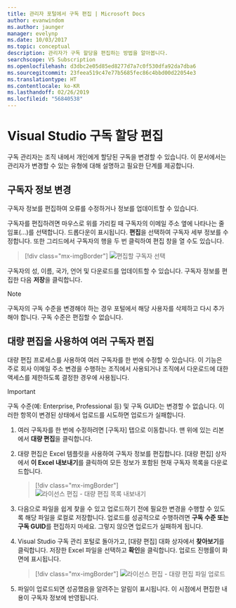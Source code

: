 ```yaml
---
title: 관리자 포털에서 구독 편집 | Microsoft Docs
author: evanwindom
ms.author: jaunger
manager: evelynp
ms.date: 10/03/2017
ms.topic: conceptual
description: 관리자가 구독 할당을 편집하는 방법을 알아봅니다.
searchscope: VS Subscription
ms.openlocfilehash: d3dbc2e05d85ed8277d7a7c0f530dfa92da7dba6
ms.sourcegitcommit: 23feea519c47e77b5685fec86c4bbd00d22054e3
ms.translationtype: HT
ms.contentlocale: ko-KR
ms.lasthandoff: 02/26/2019
ms.locfileid: "56840538"
---
```

# <a name="editing-visual-studio-subscription-assignments"></a>Visual Studio 구독 할당 편집

구독 관리자는 조직 내에서 개인에게 할당된 구독을 변경할 수 있습니다.  이 문서에서는 관리자가 변경할 수 있는 유형에 대해 설명하고 필요한 단계를 제공합니다.

## <a name="making-changes-to-subscriber-information"></a>구독자 정보 변경
구독자 정보를 편집하여 오류를 수정하거나 정보를 업데이트할 수 있습니다.

구독자를 편집하려면 마우스로 위를 가리킬 때 구독자의 이메일 주소 옆에 나타나는 줄임표(...)를 선택합니다. 드롭다운이 표시됩니다.  **편집**을 선택하여 구독자 세부 정보를 수정합니다. 또한 그리드에서 구독자의 행을 두 번 클릭하여 편집 창을 열 수도 있습니다.
> [!div class="mx-imgBorder"]
> ![편집할 구독자 선택](_img/edit-license/select-subscriber.png)

구독자의 성, 이름, 국가, 언어 및 다운로드를 업데이트할 수 있습니다. 구독자 정보를 편집한 다음 **저장**을 클릭합니다.

   > [!NOTE]
   > 구독자의 구독 수준을 변경해야 하는 경우 포털에서 해당 사용자를 삭제하고 다시 추가해야 합니다. 구독 수준은 편집할 수 없습니다.

## <a name="editing-multiple-subscribers-using-bulk-edit"></a>대량 편집을 사용하여 여러 구독자 편집

대량 편집 프로세스를 사용하여 여러 구독자를 한 번에 수정할 수 있습니다. 이 기능은 주로 회사 이메일 주소 변경을 수행하는 조직에서 사용되거나 조직에서 다운로드에 대한 액세스를 제한하도록 결정한 경우에 사용됩니다.

   > [!IMPORTANT]
   > 구독 수준(예: Enterprise, Professional 등) 및 구독 GUID는 변경할 수 없습니다.  이러한 항목이 변경된 상태에서 업로드를 시도하면 업로드가 실패합니다.

1. 여러 구독자를 한 번에 수정하려면 [구독자] 탭으로 이동합니다. 맨 위에 있는 리본에서 **대량 편집**을 클릭합니다.

2. 대량 편집은 Excel 템플릿을 사용하여 구독자 정보를 편집합니다. [대량 편집] 상자에서 **이 Excel 내보내기**를 클릭하여 모든 정보가 포함된 현재 구독자 목록을 다운로드합니다.
   > [!div class="mx-imgBorder"]
   > ![라이선스 편집 - 대량 편집 목록 내보내기](_img/edit-license/edit-license-bulk-edit-export.png)

3. 다음으로 파일을 쉽게 찾을 수 있고 업로드하기 전에 필요한 변경을 수행할 수 있도록 해당 파일을 로컬로 저장합니다. 업로드를 성공적으로 수행하려면 **구독 수준 또는 구독 GUID**를 편집하지 마세요. 그렇지 않으면 업로드가 실패하게 됩니다.

4. Visual Studio 구독 관리 포털로 돌아가고, [대량 편집] 대화 상자에서 **찾아보기**를 클릭합니다. 저장한 Excel 파일을 선택하고 **확인**을 클릭합니다. 업로드 진행률이 화면에 표시됩니다.
   > [!div class="mx-imgBorder"]
   > ![라이선스 편집 - 대량 편집 파일 업로드](_img/edit-license/edit-license-bulk-file-upload1.png)

5. 파일이 업로드되면 성공했음을 알려주는 알림이 표시됩니다. 이 시점에서 편집한 내용이 구독자 정보에 반영됩니다.
